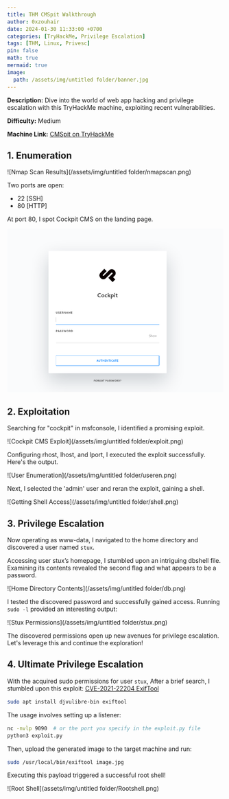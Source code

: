 ```yaml
---
title: THM CMSpit Walkthrough
author: 0xzouhair
date: 2024-01-30 11:33:00 +0700
categories: [TryHackMe, Privilege Escalation]
tags: [THM, Linux, Privesc]
pin: false
math: true
mermaid: true
image:
  path: /assets/img/untitled folder/banner.jpg
---
```


**Description:** Dive into the world of web app hacking and privilege escalation with this TryHackMe machine, exploiting recent vulnerabilities.

**Difficulty:** Medium

**Machine Link:** [CMSpit on TryHackMe](https://tryhackme.com/room/cmspit)

## 1. Enumeration

![Nmap Scan Results](/assets/img/untitled folder/nmapscan.png)

Two ports are open:
- 22 [SSH]
- 80 [HTTP]

At port 80, I spot Cockpit CMS on the landing page.

![Cockpit CMS Landing Page](/assets/img/untitled%20folder/cms80.png)

## 2. Exploitation

Searching for "cockpit" in msfconsole, I identified a promising exploit.

![Cockpit CMS Exploit](/assets/img/untitled folder/exploit.png)

Configuring rhost, lhost, and lport, I executed the exploit successfully. Here's the output.

![User Enumeration](/assets/img/untitled folder/useren.png)

Next, I selected the 'admin' user and reran the exploit, gaining a shell.

![Getting Shell Access](/assets/img/untitled folder/shell.png)

## 3. Privilege Escalation

Now operating as www-data, I navigated to the home directory and discovered a user named `stux`.

Accessing user stux’s homepage, I stumbled upon an intriguing dbshell file. Examining its contents revealed the second flag and what appears to be a password.

![Home Directory Contents](/assets/img/untitled folder/db.png)

I tested the discovered password and successfully gained access. Running `sudo -l` provided an interesting output:

![Stux Permissions](/assets/img/untitled folder/stux.png)

The discovered permissions open up new avenues for privilege escalation. Let's leverage this and continue the exploration!

## 4. Ultimate Privilege Escalation

With the acquired sudo permissions for user `stux`, After a brief search, I stumbled upon this exploit: [CVE-2021-22204 ExifTool](https://github.com/convisolabs/CVE-2021-22204-exiftool)

```bash
sudo apt install djvulibre-bin exiftool
```

The usage involves setting up a listener:

```bash
nc -nvlp 9090  # or the port you specify in the exploit.py file
python3 exploit.py
```

Then, upload the generated image to the target machine and run:

```bash
sudo /usr/local/bin/exiftool image.jpg
```

Executing this payload triggered a successful root shell!

![Root Shell](assets/img/untitled folder/Rootshell.png)
